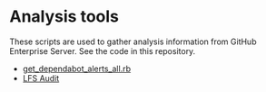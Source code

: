 # Analysis tools

These scripts are used to gather analysis information from GitHub Enterprise Server. See the code in this repository.

- [get_dependabot_alerts_all.rb](https://github.com/colossus9/advanced-security-analytics/blob/main/get_dependabot_alerts_all.rb)
- [LFS Audit](https://github.com/colossus9/analysis-tools/tree/main/LFSAudit)
